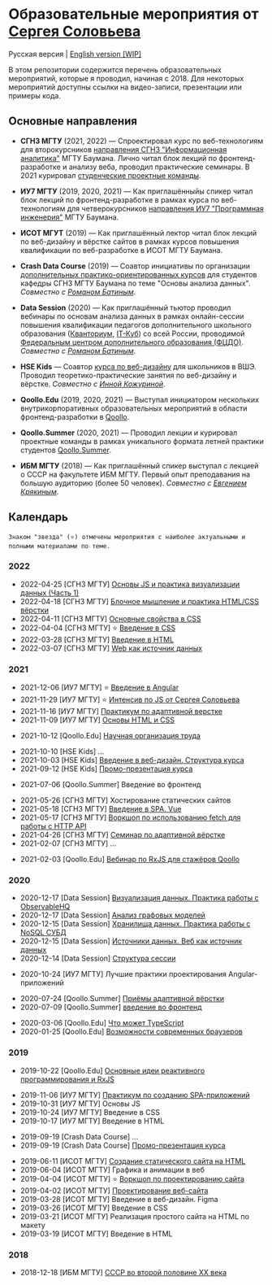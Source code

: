 # Образовательные мероприятия от [Сергея Соловьева](https://sergsol.com/ru)
Русская версия |  [English version [WIP]](./README.en.md)

<!-- <img src="https://upload.wikimedia.org/wikipedia/commons/thumb/f/f3/Flag_of_Russia.svg/1920px-Flag_of_Russia.svg.png" style="height: .7em">
<a href="README.md">Русская версия</a> | <img src="https://upload.wikimedia.org/wikipedia/commons/a/ae/Flag_of_the_United_Kingdom.svg" style="height: .7em"> <a href="README.en.md">English version [WIP]</a> -->

В этом репозитории содержится перечень образовательных мероприятий, которые я проводил, начиная с 2018. Для некоторых мероприятий доступны ссылки на видео-записи, презентации или примеры кода.

## Основные направления

* **СГН3 МГТУ** (2021, 2022) — Спроектировал курс по веб-технологиям для второкурсников [направления СГН3 "Информационная аналитика"](http://fsgn.bmstu.ru/analytics/) МГТУ Баумана. Лично читал блок лекций по фронтенд-разработке и анализу веба, проводил практические семинары. В 2021 курировал [студенческие проектные команды](https://drive.google.com/drive/folders/1WaWcgZkCd4wlClQ47Nn1_LdBlbxWCYwE).

* **ИУ7 МГТУ** (2019, 2020, 2021) — Как приглашённыйы спикер читал блок лекций по фронтенд-разработке в рамках курса по веб-технологиям для четверокурсников [направления ИУ7 "Программная инженерия"](http://iu7.bmstu.ru/) МГТУ Баумана.

* **ИСОТ МГУТ** (2019) — Как приглашённый лектор читал блок лекций по веб-дизайну и вёрстке сайтов в рамках курсов повышения квалификации по веб-разработке в ИСОТ МГТУ Баумана.

* **Crash Data Course** (2019) — Соавтор инициативы по организации [дополнительных практико-ориентированных курсов](https://docs.google.com/presentation/d/1Jy-ke2IpSCLwpMtCA1H2A1Z-8HtSrf8L/edit#slide=id.p1) для студентов кафедры СГН3 МГТУ Баумана по теме "Основы анализа данных". _Совместно с  [Романом Батиным](https://t.me/roman_zar)_.

* **Data Session** (2020) — Как приглашённый тьютор проводил вебинары по основам анализа данных в рамках онлайн-сессии повышения квалификации педагогов дополнительного школьного образования ([Кванториум](https://roskvantorium.ru/), [IT-Куб](http://xn--80acudg0cj.xn--p1ai/)) со всей России, проводимой [Федеральным центром дополнительного образования (ФЦДО)](https://fedcdo.ru/). _Совместно с  [Романом Батиным](https://t.me/roman_zar)_.

* **HSE Kids** — Соавтор [курса по веб-дизайну](https://design.hse.ru/kids/programs/222) для школьников в ВШЭ. Проводил теоретико-практические занятия по веб-дизайну и вёрстке. _Совместно с  [Инной Кожуриной](https://www.behance.net/kozhurina389f9)_.

* **Qoollo.Edu** (2019, 2020, 2021) — Выступал инициатором нескольких внутрикорпоративных образовательных мероприятий в области фронтенд-разработки в [Qoollo](https://qoollo.com/).

* **Qoollo.Summer** (2020, 2021) — Проводил лекции и курировал проектные команды в рамках уникального формата летней практики студентов [Qoollo.Summer](https://drive.google.com/file/d/1D1EaaGW_GrD0onqaNzmj_O7Zpk7l3bfv/view?usp=sharing).

* **ИБМ МГТУ** (2018) — Как приглашённый спикер выступал с лекцией о СССР на факультете ИБМ МГТУ. Первый опыт преподавания на большую аудиторию (более 50 человек). _Совместно с  [Евгением Крякиным](https://vk.com/g_________g_k)_.

## Календарь

    Знаком "звезда" (⭐) отмечены мероприятия с наиболее актуальными и полными материалами по теме.  

### 2022

<!-- Дополнить списком тем -->
* 2022-04-25 [СГН3 МГТУ] [Основы JS и практика визуализации данных (Часть 1)](https://github.com/solovevserg/2022-04-25-js-basic-chart)
* 2022-04-18 [СГН3 МГТУ] [Блочное мышление и практика HTML/CSS вёрстки](https://github.com/solovevserg/2022-04-18-ssh3-markup-techniques)
* 2022-04-11 [СГН3 МГТУ] [Основные свойства в CSS](https://github.com/solovevserg/2022-04-11-ssh3-lecture-css-properties)
* 2022-04-04 [СГН3 МГТУ] ⭐ [Введение в CSS](https://docs.google.com/presentation/d/1-0oOxUwx2UfKzXyEsTM_nsB_Z2rFTz2_/edit?usp=sharing&ouid=116011312002875376963&rtpof=true&sd=true)
* 2022-03-28 [СГН3 МГТУ] [Введение в HTML](https://docs.google.com/document/d/1kpa-oeYR3JTNWmVCjy9YqJL8jy1m07Mq9xaxlaYnx7g/edit#)
* 2022-03-07 [СГН3 МГТУ] [Web как источник данных](https://docs.google.com/document/d/1JjrVbE8U-wpDXZ1tNkUnz0jQoUw1WIR9/edit#heading=h.bbo3u27ih8ow)

### 2021

<!-- Дополнить списком тем -->
* 2021-12-06 [ИУ7 МГТУ] ⭐ [Введение в Angular](https://drive.google.com/drive/folders/19rJHHXjN6v1haKzlevf6ADpf6iiohhmP)
* 2021-11-29 [ИУ7 МГТУ] ⭐ [Интенсив по JS от Сергея Соловьева](https://observablehq.com/@solovevserg/js-course?collection=@solovevserg/js)
* 2021-11-16 [ИУ7 МГТУ] [Практикум по адаптивной верстке](https://drive.google.com/drive/folders/12C1k9CmCu4kK4Ww_-wH-cwOnQ_K7HALL)
* 2021-11-09 [ИУ7 МГТУ] [Основы HTML и CSS](https://drive.google.com/drive/folders/11BvfqLEjxO2dScqogWkfl9sxAMzBdIAu)

<!-- Дополнить списком тем -->
* 2021-10-12 [Qoollo.Edu] [Научная организация труда](https://docs.google.com/presentation/d/10D5fCBhg_A7iNj1h4SUWYptRehsXL4CZ/edit#slide=id.p1)

<!-- Дополнить списком тем -->
* 2021-10-10 [HSE Kids] ...
* 2021-10-03 [HSE Kids] [Введение в веб-дизайн. Структура курса](https://docs.google.com/presentation/d/1KH76m4U-_aOr5vYu3kG6D0Vjztejs7Pa799zJYGzOOI/edit?usp=drive_web&ouid=116011312002875376963)
* 2021-09-12 [HSE Kids] [Промо-презентация курса](https://docs.google.com/presentation/d/1jXTodfwKcPgWS48y2ANwmt-awpBYBUnW/edit?usp=sharing&ouid=116011312002875376963&rtpof=true&sd=true)

<!-- Дополнить ссылкой -->
* 2021-07-06 [Qoollo.Summer] Введение во фронтенд

<!-- Дополнить ссылкой -->
* 2021-05-26 [СГН3 МГТУ] Хостирование статических сайтов
* 2021-05-18 [СГН3 МГТУ] [Введение в SPA. Vue](https://github.com/solovevserg/2021-05-18-spa-vue-lecture)
* 2021-05-17 [СГН3 МГТУ] [Воркшоп по использованию fetch для работы с HTTP API](https://github.com/solovevserg/2021-05-18-spa-vue-lecture)
* 2021-04-26 [СГН3 МГТУ] [Семинар по адаптивной вёрстке](https://github.com/solovevserg/2021-04-20-adaptive-lift-landing)
* 2021-02-07 [СГН3 МГТУ] ...

<!-- Дополнить ссылкой -->
* 2021-02-03 [Qoollo.Edu] [Вебинар по RxJS для стажёров Qoollo](https://github.com/solovevserg/rxjs-qoollo-webinar)

### 2020

<!-- Добавить видео из https://docs.google.com/spreadsheets/d/1yvZfKV9oKWgoAQ21xKkc1Z_Rs92ZEAyxallTbt88wsw/edit?usp=sharing -->
* 2020-12-17 [Data Session] [Визуализация данных. Практика работы с ObservableHQ](https://docs.google.com/presentation/d/11qZxVmrwz6Vw8qO2-xIipiQYbxnh8Dlv/edit?usp=sharing&ouid=116011312002875376963&rtpof=true&sd=true)
* 2020-12-17 [Data Session] [Анализ графовых моделей](https://docs.google.com/presentation/d/139C6ZmC16awZ7MpgknlbjJ5vGB5kiSvS/edit?usp=sharing&ouid=116011312002875376963&rtpof=true&sd=true)
* 2020-12-15 [Data Session] [Хранилища данных. Практика работы с NoSQL СУБД](https://docs.google.com/presentation/d/1JSlfMve77bXJFa70lKFgQafW2pHTTVfw/edit?usp=sharing&ouid=116011312002875376963&rtpof=true&sd=true)
* 2020-12-15 [Data Session] [Источники данных. Веб как источник данных](https://docs.google.com/presentation/d/1uaAr69kG75auBuu4AGOSfzAXoyA9E_BT/edit?usp=sharing&ouid=116011312002875376963&rtpof=true&sd=true)
* 2020-12-14 [Data Session] [Структура сессии](https://docs.google.com/presentation/d/1Mk165kinUruxd7ryAS6vpXdy1io9y55d/edit?usp=sharing&ouid=116011312002875376963&rtpof=true&sd=true)

<!-- Дополнить списком тем -->
* 2020-10-24 [ИУ7 МГТУ] Лучшие практики проектирования Angular-приложений

<!-- Дополнить списком тем -->
* 2020-07-24 [Qoollo.Summer] [Приёмы адаптивной вёрстки](https://www.youtube.com/watch?v=vToE3pjlG3E&t=273s&ab_channel=Qoollo) 
* 2020-07-09 [Qoollo.Summer] [введение во фронтенд](https://www.youtube.com/watch?v=PFzdxYOyOFY&t=9338s&ab_channel=Qoollo)

<!-- Дополнить списком тем -->
* 2020-03-06 [Qoollo.Edu] [Что может TypeScript](https://github.com/solovevserg/naked-friday-ts)
* 2020-01-25 [Qoollo.Edu] [Возможности современных браузеров](https://www.youtube.com/watch?v=D-ubCGvw-gE&t=110s&ab_channel=Qoollo)

### 2019

<!-- Дополнить списком тем -->
* 2019-10-22 [Qoollo.Edu] [Основные идеи реактивного программирования и RxJS](https://github.com/solovevserg/taco-tuesday-rxjs)

<!-- Дополнить списком тем -->
* 2019-11-06 [ИУ7 МГТУ] [Практикум по созданию SPA-приложений](https://gitlab.com/solovevserg/iu7-votes-spa)
* 2019-10-31 [ИУ7 МГТУ] Основы JS
* 2019-10-24 [ИУ7 МГТУ] Введение в CSS
* 2019-10-17 [ИУ7 МГТУ] Введение в HTML

<!-- Дополнить списком тем -->
* 2019-09-19 [Crash Data Course] ...
* 2019-09-19 [Crash Data Course] [Промо-презентация курса](https://docs.google.com/presentation/d/1Jy-ke2IpSCLwpMtCA1H2A1Z-8HtSrf8L/edit#slide=id.p1)

<!-- Дополнить списком тем -->
* 2019-06-11 [ИСОТ МГТУ] [Создание статического сайта на HTML](https://github.com/solovevserg/bicycle-web-site)
* 2019-06-04 [ИСОТ МГТУ] Графика и анимации в веб
* 2019-04-04 [ИСОТ МГТУ] ⭐ [Воркшоп по проектированию сайта](https://docs.google.com/presentation/d/1M8DRMp-XSz66jjuyLR9Ls4cIha8DogsI/edit#slide=id.p1)
* 2019-04-02 [ИСОТ МГТУ] [Проектирование веб-сайта](https://docs.google.com/presentation/d/1HkBpz1-eLaXKLS5mR2gLNyhEqF9_N7bs/edit#slide=id.p2)
* 2019-03-28 [ИСОТ МГТУ] Введение в веб-дизайн. Figma
* 2019-03-26 [ИСОТ МГТУ] Введение в CSS
* 2019-03-21 [ИСОТ МГТУ] Реализация простого сайта на HTML по макету
* 2019-03-19 [ИСОТ МГТУ] Введение в HTML

### 2018

<!-- Дополнить списком тем -->
* 2018-12-18 [ИБМ МГТУ] [СССР во второй половине XX века](https://docs.google.com/presentation/d/1QzppXF1EVTbkI3zhQ1wFH8c8oYtY90JE/edit?usp=sharing&ouid=116011312002875376963&rtpof=true&sd=true)

<!-- ## Materials


### Веб-дизайн и вёрстка в ИСОТ МГТУ
### Лекция по истории для ИБМ МГТУ
### Фронтенд на ИУ7 МГТУ / Frontend at BMSTU
### Веб-дизайн для HSE Kids (с [Инессой Кожуриной](https://www.behance.net/kozhurina389f9)) / Web Design for HSE Kids (with [Inessa Kozhurina](https://www.behance.net/kozhurina389f9))
### Qoollo.Summer
### Веб-технологии на СГН3 МГТУ / Web Technologies at BMSTU
### Qoollo.Edu
### Фронтенд на ИУ7 МГТУ / Frontend at BMSTU
### ФЦДО Data Session для педагогов (Совместно с [Романом Батиным](https://github.com/Zaroymi)) / Data Tutor Session
### Qoollo.Summer
### Qoollo.Edu
### Crash Data Course для СГН3 МГТУ (Совместно с [Романом Батиным](https://github.com/Zaroymi))

1. BMSTU Additional Education Web Design Course ([2019](https://drive.google.com/drive/folders/1tohkrymgw-eOKClDw2m_Qj4w9l5rCgUx))
2. Crash Data Course (2019)
3. BMSTU IM Frontend Web Development (2019, [2020](https://drive.google.com/drive/folders/1wroovARzRQcLAtNdXNuM0JKUesdpF8jp), [2021](https://drive.google.com/drive/folders/11_RsrWeF4lhza-paqyVkXtpkTAf0AzAf))
4. Data Session (2020)
5. Qoollo Summer (2020, 2021)
6. BMSTU SHH Web Development Course ([2021](https://drive.google.com/drive/folders/1Zdqmmu3Nli-nFm5If3eST_vEiz7EL5OA), [2022](https://drive.google.com/drive/folders/1OB-ebVTbCkU0_Jf9bHO0TV4uw-FA7jx-))
7. HSE Kids Web Design Course ([2021](https://drive.google.com/drive/folders/1joYGcabWS9gITsX_XV8z8MXB1BzMdyuN)) + [course promo](https://drive.google.com/drive/folders/1QI0AQlDMzo0JrCm3BDPnN_oTVS02Eup8)
8. Qoollo Webinars, Naked Fridays and Taco Tuesdays (2020-2021)
 -->
